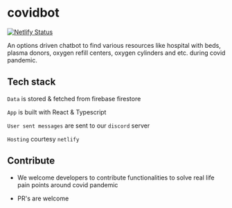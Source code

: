 # covidbot

[![Netlify Status](https://api.netlify.com/api/v1/badges/bde28468-91e2-47f0-91cd-e4c662882043/deploy-status)](https://app.netlify.com/sites/romantic-jackson-c902bd/deploys)


An options driven chatbot to find various resources like hospital with beds, plasma donors, oxygen refill centers, oxygen cylinders and etc. during covid pandemic. 

## Tech stack

`Data` is stored & fetched from firebase firestore

`App` is built with React & Typescript

`User sent messages` are sent to our `discord` server

`Hosting` courtesy `netlify`

## Contribute

- We welcome developers to contribute functionalities to solve real life pain points around covid pandemic

- PR's are welcome
